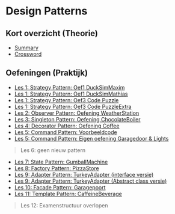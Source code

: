 # Design Patterns
## Kort overzicht (Theorie)
- [Summary](DP_Summary.md)
- [Crossword](DP_Crossword.md)
## Oefeningen (Praktijk)
- [Les 1: Strategy Pattern: Oef1 DuckSimMaxim](OPL/StrategyDuckSimMaxim.md)
- [Les 1: Strategy Pattern: Oef1 DuckSimMathias](OPL/StrategyDuckSimMathias.md)
- [Les 1: Strategy Pattern: Oef3 Code Puzzle](OPL/StrategyCodePuzzle.md)
- [Les 1: Strategy Pattern: Oef3 Code PuzzleExtra](OPL/StrategyCodePuzzleExtra.md)
- [Les 2: Observer Pattern: Oefening WeatherStation](OPL/ObserverObservable.md)
- [Les 3: Singleton Pattern: Oefening ChocolateBoiler](OPL/SingletonChocolateBoiler.md)
- [Les 4: Decorator Pattern: Oefening Coffee](OPL/DecoratorCoffee.md)
- [Les 5: Command Pattern: Voorbeeldcode](https://github.com/AP-TI/Command-Pattern-Voorbeeldcode)
- [Les 5: Command Pattern: Eigen oefening Garagedoor & Lights](OPL/CommandDomotics.md)
> Les 6: geen nieuw pattern
- [Les 7: State Pattern: GumballMachine](OPL/StateGumballMachine.md)
- [Les 8: Factory Pattern: PizzaStore](OPL/FactoryPizza.md)
- [Les 9: Adapter Pattern: TurkeyAdapter (interface versie)](OPL/AdapterTurkeyInterface.md)
- [Les 9: Adapter Pattern: TurkeyAdapter (Abstract class versie)](OPL/AdapterTurkeyAbstract.md)
- [Les 10: Facade Pattern: Garagepoort](OPL/FacadeGarage.md)
- [Les 11: Template Pattern: CaffeineBeverage](OPL/TemplateBeverage.md)
> Les 12: Examenstructuur overlopen
